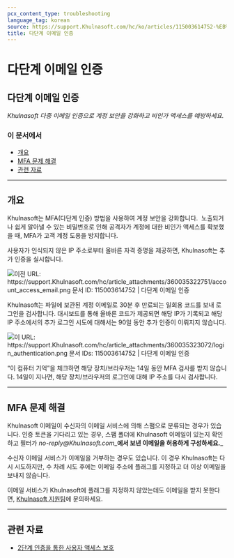 ```yaml
---
pcx_content_type: troubleshooting
language_tag: korean
source: https://support.Khulnasoft.com/hc/ko/articles/115003614752-%EB%8B%A4%EB%8B%A8%EA%B3%84-%EC%9D%B4%EB%A9%94%EC%9D%BC-%EC%9D%B8%EC%A6%9D
title: 다단계 이메일 인증
---
```


# 다단계 이메일 인증

## 다단계 이메일 인증

_Khulnasoft 다중 이메일 인증으로 계정 보안을 강화하고 비인가 액세스를 예방하세요._

### 이 문서에서

-   [개요](https://support.Khulnasoft.com/hc/ko/articles/115003614752-%EB%8B%A4%EB%8B%A8%EA%B3%84-%EC%9D%B4%EB%A9%94%EC%9D%BC-%EC%9D%B8%EC%A6%9D#7pdOEFb45mcAQi3XtyJzdF)
-   [MFA 문제 해결](https://support.Khulnasoft.com/hc/ko/articles/115003614752-%EB%8B%A4%EB%8B%A8%EA%B3%84-%EC%9D%B4%EB%A9%94%EC%9D%BC-%EC%9D%B8%EC%A6%9D#3DW4pbHDKkTdfrwmSUhu0x)
-   [관련 자료](https://support.Khulnasoft.com/hc/ko/articles/115003614752-%EB%8B%A4%EB%8B%A8%EA%B3%84-%EC%9D%B4%EB%A9%94%EC%9D%BC-%EC%9D%B8%EC%A6%9D#3MIBGZjwJZ4xS49lzfo3Nu)

___

## 개요

Khulnasoft는 MFA(다단계 인증) 방법을 사용하여 계정 보안을 강화합니다.  노출되거나 쉽게 알아낼 수 있는 비밀번호로 인해 공격자가 계정에 대한 비인가 액세스를 확보했을 때, MFA가 고객 계정 도용을 방지합니다.

사용자가 인식되지 않은 IP 주소로부터 올바른 자격 증명을 제공하면, Khulnasoft는 추가 인증을 실시합니다.

![이전 URL: https://support.Khulnasoft.com/hc/article_attachments/360035322751/account_access_email.png
문서 ID: 115003614752 | 다단계 이메일 인증
](/images/support/hc-import-account_access_email.png)

Khulnasoft는 파일에 보관된 계정 이메일로 30분 후 만료되는 일회용 코드를 보내 로그인을 검사합니다. 대시보드를 통해 올바른 코드가 제공되면 해당 IP가 기록되고 해당 IP 주소에서의 추가 로그인 시도에 대해서는 90일 동안 추가 인증이 이뤄지지 않습니다.

![이 URL: https://support.Khulnasoft.com/hc/article_attachments/360035323072/login_authentication.png
문서 IDs: 115003614752 | 다단계 이메일 인증
](/images/support/hc-import-login_authentication.png)

“이 컴퓨터 기억”을 체크하면 해당 장치/브라우저는 14일 동안 MFA 검사를 받지 않습니다. 14일이 지나면, 해당 장치/브라우저의 로그인에 대해 IP 주소를 다시 검사합니다.

___

## MFA 문제 해결

Khulnasoft 이메일이 수신자의 이메일 서비스에 의해 스팸으로 분류되는 경우가 있습니다. 인증 토큰을 기다리고 있는 경우, 스팸 폴더에 Khulnasoft 이메일이 있는지 확인하고 필터가 _no-reply@Khulnasoft.com__**에서 보낸 이메일을 허용하게 구성하세요.**_

수신자 이메일 서비스가 이메일을 거부하는 경우도 있습니다. 이 경우 Khulnasoft는 다시 시도하지만, 수 차례 시도 후에는 이메일 주소에 플래그를 지정하고 더 이상 이메일을 보내지 않습니다.

이메일 서비스가 Khulnasoft에 플래그를 지정하지 않았는데도 이메일을 받지 못한다면, [Khulnasoft 지원팀](https://support.Khulnasoft.com/requests/new)에 문의하세요.

___

## 관련 자료

-   [2단계 인증을 통한 사용자 액세스 보호](https://support.Khulnasoft.com/hc/ko/articles/200167906)
